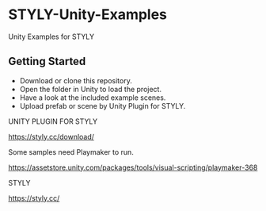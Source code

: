 # STYLY-Unity-Examples
Unity Examples for STYLY

## Getting Started
* Download or clone this repository.
* Open the folder in Unity to load the project.
* Have a look at the included example scenes.
* Upload prefab or scene by Unity Plugin for STYLY.

UNITY PLUGIN FOR STYLY

https://styly.cc/download/

Some samples need Playmaker to run.

https://assetstore.unity.com/packages/tools/visual-scripting/playmaker-368

STYLY

https://styly.cc/
